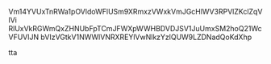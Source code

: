 Vm14YVUxTnRWa1pOVldoWFlUSm9XRmxzVWxkVmJGcHlWV3RPVlZKclZqVlVi
RlUxVkRGWmQxZHNUbFpTCmJFWXpWWHBDVDJSV1JuUmxSM2hoQ21WcVFUVlJN
bVIzVGtkV1NWWlVNRXREYlVwNlkzYzlQUW9LZDNadQoKdXhp

tta
